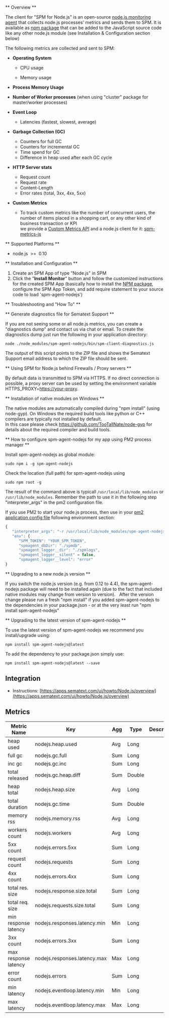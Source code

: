 ** Overview **

The client for "SPM for Node.js" is an open-source [node.js monitoring agent](https://github.com/sematext/spm-agent-nodejs) that collects
node.js processes' metrics and sends them to SPM. It is available
as [npm](https://www.npmjs.com/package/spm-agent-nodejs)[ package](https://www.npmjs.com/package/spm-agent-nodejs)
that can be added to the JavaScript source code like any other node.js
module (see Installation & Configuration section below)

The following metrics are collected and sent to SPM:

  - **Operating System**
    
      - CPU usage 
    
      - Memory usage

  - **Process Memory Usage**

  - **Number of Worker processes** (when using "cluster" package for
    master/worker processes)

  - **Event Loop**
    
      - Latencies (fastest, slowest, average)

  - **Garbage Collection (GC)**
    
      - Counters for full GC
      - Counters for incremental GC
      - Time spend for GC
      - Difference in heap used after each GC cycle

  - **HTTP Server stats**
    
      - Request count
      - Request rate
      - Content-Length
      - Error rates (total, 3xx, 4xx, 5xx)

  - **Custom Metrics**
    
      - To track custom metrics like the number of concurrent users, the
        number of items placed in a shopping cart, or any other kind of
        business transaction or KPI   
        we provide a [Custom Metrics API](/monitoring/custom-metrics)
        and a node.js client for it:
        [spm-metrics-js](https://www.npmjs.com/package/spm-metrics-js) 

** Supported Platforms **

  - node.js  \>=  0.10  
      

** Installation and Configuration **

1.  Create an SPM App of type "Node.js" in SPM 
2.  Click the "**Install Monitor**" button and follow the customized
    instructions for the created SPM App (basically how to install the
    [NPM package](https://www.npmjs.com/package/spm-agent-nodejs),
    configure the SPM App Token, and add require statement to your
    source code to load 'spm-agent-nodejs')

** Troubleshooting and "How To" **

** Generate diagnostics file for Sematext Support **

If you are not seeing some or all node.js metrics, you can create a
"diagnostics dump" and contact us via chat or email. To create the
diagnostics dump just run the following in your application directory:

    node ./node_modules/spm-agent-nodejs/bin/spm-client-diagnostics.js 

The output of this script points to the ZIP file and shows the Sematext
Support email address to which the ZIP file should be sent. 

** Using SPM for Node.js behind Firewalls / Proxy servers **

By default data is transmitted to SPM via HTTPS. If no direct connection
is possible, a proxy server can be used by setting the environment
variable HTTPS\_PROXY=<https://your-proxy>.

** Installation of native modules on Windows **

The native modules are automatically compiled during "npm install"
(using node-gyp). On Windows the required build tools like python or C++
compilers are typically not installed by default.  
In this case please check <https://github.com/TooTallNate/node-gyp> for
details about the required compiler and build tools.

** How to configure spm-agent-nodejs for my app using PM2 process manager **

Install spm-agent-nodejs as global module: 

```
sudo npm i -g spm-agent-nodejs
```

Check the location (full path) for spm-agent-nodejs using 

```
sudo npm root -g
```

The result of the command above is typicall `/usr/local/lib/node_modules` or `/usr/lib/node_modules`. 
Remember the path to use it in the following step "interpreter_args" in the pm2 configuration file. 

If you use PM2 to start your node.js process, then use in your [pm2 application config file](http://pm2.keymetrics.io/docs/usage/application-declaration/#application-declaration-file) following environment section: 

```js
{ 
   "interpreter_args": "-r /usr/local/lib/node_modules/spm-agent-nodejs"
   "env": { 
      "SPM_TOKEN": "YOUR_SPM_TOKEN",
      "spmagent_dbDir": "./spmdb",
      "spmagent_logger__dir": "./spmlogs",
      "spmagent_logger__silent" = false,
      "spmagent_logger__level": "error"
}
```


** Upgrading to a new node.js version **

If you switch the node.js version (e.g. from 0.12 to 4.4), the
spm-agent-nodejs package will need to be installed again (due to the
fact that included native modules may change from version to version).
  After the version change please run a fresh "npm install" if you
added spm-agent-nodejs to the dependencies in your package.json - or at
the very least run "npm install spm-agent-nodejs" 

** Upgrading to the latest version of spm-agent-nodejs **

To use the latest version of spm-agent-nodejs we recommend you
install/upgrade using:

    npm install spm-agent-nodejs@latest

To add the dependency to your package.json simply use:

    npm install spm-agent-nodejs@latest --save

## Integration

- Instructions: [https://apps.sematext.com/ui/howto/Node.js/overview](https://apps.sematext.com/ui/howto/Node.js/overview)

## Metrics

Metric Name | Key | Agg | Type | Description
--- | --- | --- | --- | ---
heap used | nodejs.heap.used | Avg | Long | 
full gc | nodejs.gc.full | Sum | Long | 
inc gc | nodejs.gc.inc | Sum | Long | 
total released | nodejs.gc.heap.diff | Sum | Double | 
heap total | nodejs.heap.size | Avg | Long | 
total duration | nodejs.gc.time | Sum | Double | 
memory rss | nodejs.memory.rss | Avg | Long | 
workers count | nodejs.workers | Avg | Long | 
5xx count | nodejs.errors.5xx | Sum | Long | 
request count | nodejs.requests | Sum | Long | 
4xx count | nodejs.errors.4xx | Sum | Long | 
total res. size | nodejs.response.size.total | Sum | Long | 
total req. size | nodejs.requests.size.total | Sum | Long | 
min response latency | nodejs.responses.latency.min | Min | Long | 
3xx count | nodejs.errors.3xx | Sum | Long | 
max response latency | nodejs.responses.latency.max | Max | Long | 
error count | nodejs.errors | Sum | Long | 
min latency | nodejs.eventloop.latency.min | Min | Long | 
max latency | nodejs.eventloop.latency.max | Max | Long | 
